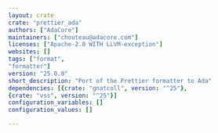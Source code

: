 ```yaml
---
layout: crate
crate: "prettier_ada"
authors: ["AdaCore"]
maintainers: ["chouteau@adacore.com"]
licenses: ["Apache-2.0 WITH LLVM-exception"]
websites: []
tags: ["format",
"formatter"]
version: "25.0.0"
short_description: "Port of the Prettier formatter to Ada"
dependencies: [{crate: "gnatcoll", version: "^25"},
{crate: "vss", version: "^25"}]
configuration_variables: []
configuration_values: []

---
```



